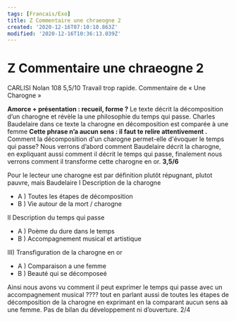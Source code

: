 ```yaml
---
tags: [Francais/Exo]
title: Z Commentaire une chraeogne 2
created: '2020-12-16T07:10:10.863Z'
modified: '2020-12-16T10:36:13.039Z'
---
```


# Z Commentaire une chraeogne 2

CARLISI Nolan 108
5,5/10 Travail trop rapide.
Commentaire de « Une Charogne »

**Amorce + présentation : recueil, forme ?** Le texte décrit la
décomposition d’un charogne et révèle la une philosophie du temps qui passe. Charles Baudelaire dans ce texte la charogne en décomposition est comparée à une femme **Cette phrase n’a aucun sens : il faut te relire attentivement .** Comment la décomposition d'un
charogne permet-elle d'évoquer le temps qui passe? Nous verrons d’abord
comment Baudelaire décrit la charogne, en expliquant aussi comment il
décrit le temps qui passe, finalement nous verrons comment il transforme
cette charogne en or.
**3,5/6**


  Pour le lecteur une charogne est par définition plutôt répugnant, plutot pauvre, mais Baudelaire 
I Description de la charogne
- A ) Toutes les étapes de décomposition
- B ) Vie autour de la mort / charogne

II Description du temps qui passe
- A ) Poème du dure dans le temps
- B ) Accompagnement musical et artistique

III) Transfiguration de la charogne en or
- A ) Comparaison a une femme
- B ) Beauté qui se décomposeé

Ainsi nous avons vu comment il peut exprimer le temps qui passe
avec un accompagnement musical ???? tout en parlant aussi de toutes les
étapes de décomposition de la charogne en exprimant en la comparant
aucun sens aà une femme. Pas de bilan du développement ni d’ouverture.
2/4
